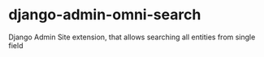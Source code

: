 # django-admin-omni-search
Django Admin Site extension, that allows searching all entities from single field
